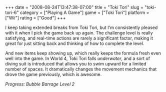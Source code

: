 +++
date = "2008-08-24T13:47:38-07:00"
title = "Toki Tori"
slug = "toki-tori-6"
category = ["Playing A Game"]
game = ["Toki Tori"]
platform = ["Wii"]
rating = ["Good"]
+++

I keep taking extended breaks from Toki Tori, but I'm consistently pleased with it when I pick the game back up again.  The challenge level is really satisfying, and real-time actions are rarely a significant factor, making it great for just sitting back and thinking of how to complete the level.

And new items keep showing up, which really keeps the formula fresh even well into the game.  In World 4, Toki Tori falls <i>underwater</i>, and a sort of diving suit is introduced that allows you to swim upward for a limited number of spaces.  It dramatically changes the movement mechanics that drove the game previously, which is awesome.

<i>Progress: Bubble Barrage Level 2</i>